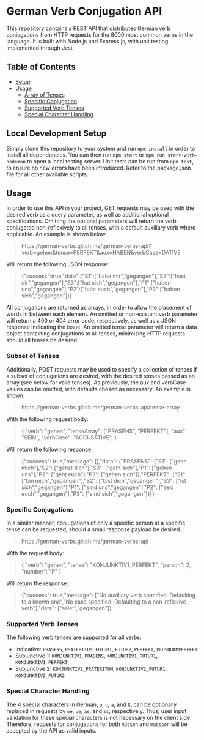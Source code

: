 # German Verb Conjugation API
This repository contains a REST API that distributes German verb conjugations from HTTP requests for the 8000 most common verbs in the language. It is built with Node.js and Express.js, with unit testing implemented through Jest.

## Table of Contents
* [Setup](#local-development-setup)
* [Usage](#usage)
    * [Array of Tenses](#subset-of-tenses)
    * [Specific Conjugation](#specific-conjugations)
    * [Supported Verb Tenses](supported-verb-tenses)
    * [Special Character Handling](special-character-handling)

## Local Development Setup
Simply clone this repository to your system and run `npm install` in order to install all dependencies. You can then run `npm start` or `npm run start-with-nodemon` to open a local testing server. Unit tests can be run from `npm test`, to ensure no new errors have been introduced. Refer to the package.json file for all other available scripts.

## Usage
In order to use this API in your project, GET requests may be used with the desired verb as a query parameter, as well as additional optional specifications. Omitting the optional parameters will return the verb conjugated non-reflexively to all tenses, with a default auxiliary verb where applicable. An example is shown below:
> http<area>s://german-verbs.glitch.me/german-verbs-api?verb=gehen&tense=PERFEKT&aux=HABEN&verbCase=DATIVE

Will return the following JSON response:

>{"success":true,"data":{"S1":["habe mir","gegangen"],"S2":["hast dir","gegangen"],"S3":["hat sich","gegangen"],"P1":["haben uns","gegangen"],"P2":["habt euch","gegangen"],"P3":["haben sich","gegangen"]}}

All conjugations are returned as arrays, in order to allow the placement of words in between each element. 
An omitted or non-existant verb parameter will return a 400 or 404 error code, respectively, as well as a JSON response indicating the issue. An omitted tense parameter will return a data object containing conjugations to all tenses, minimizing HTTP requests should all tenses be desired.

### Subset of Tenses
Additionally, POST requests may be used to specify a collection of tenses if a subset of conjugations are desired, with the desired tenses passed as an array (see below for valid tenses). As previously, the aux and verbCase values can be omitted, with defaults chosen as necessary. An example is shown:
>http<area>s://german-verbs.glitch.me/german-verbs-api/tense-array

With the following request body:
>{
    "verb": "gehen",
    "tenseArray": ["PRASENS", "PERFEKT"],
    "aux": "SEIN",
    "verbCase": "ACCUSATIVE",
}

Will return the following response:
>{"success": true,"message": [],"data": {"PRASENS": {"S1": ["gehe mich"],"S2": ["gehst dich"],"S3": ["geht sich"],"P1": ["gehen uns"],"P2": ["geht euch"],"P3": ["gehen sich"]},"PERFEKT": {"S1": ["bin mich","gegangen"],"S2": ["bist dich","gegangen"],"S3": ["ist sich","gegangen"],"P1": ["sind uns","gegangen"],"P2": ["seid euch","gegangen"],"P3": ["sind sich","gegangen"]}}}

### Specific Conjugations
In a similar manner, conjugations of only a specific person at a specific tense can be requested, should a small response payload be desired.
>http<area>s://german-verbs.glitch.me/german-verbs-api

With the request body:
>{
    "verb": "gehen",
    "tense": "KONJUNKTIV1_PERFEKT",
    "person": 2,
    "number": "P"
}

Will return the response:
>{"success": true,"message": ["No auxiliary verb specified. Defaulting to a known one","No case specified. Defaulting to a non-reflexive verb"],"data": ["seiet","gegangen"]}

### Supported Verb Tenses
The following verb tenses are supported for all verbs:
* Indicative: `PRASENS`, `PRATERITUM`, `FUTUR1`, `FUTUR2`, `PERFEKT`, `PLUSQUAMPERFEKT`
* Subjunctive 1: `KONJUNKTIV1_PRASENS`, `KONJUNKTIV1_FUTUR1`, `KONJUNKTIV1_PERFEKT`
* Subjunctive 2: `KONJUNKTIV2_PRATERITUM`, `KONJUNKTIV2_FUTUR1`, `KONJUNKTIV2_FUTUR2`

### Special Character Handling
The 4 special characters in German, `ö`, `ü`, `ä`, and `ß`, can be optionally replaced in requests by `oe`, `ue`, `ae`, and `ss`, respectively. Thus, user input validation for these special characters is not necessary on the client side. Therefore, requests for conjugations for both `müssen` and `muessen` will be accepted by the API as valid inputs.
